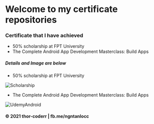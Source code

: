 # Welcome to my certificate repositories

### Certificate that I have achieved

* 50% scholarship at FPT University
* The Complete Android App Development Masterclass: Build Apps

##### Details and Image are below


* 50% scholarship at FPT University

![Scholarship](https://github.com/thor-coderr/certificates/blob/main/scholarship-FPTUHCMC.jpg)



* The Complete Android App Development Masterclass: Build Apps

![UdemyAndroid](https://github.com/thor-coderr/certificates/blob/main/Udemy-AndroidApp.jpg)


#### © 2021 thor-coderr | fb.me/ngntanlocc
